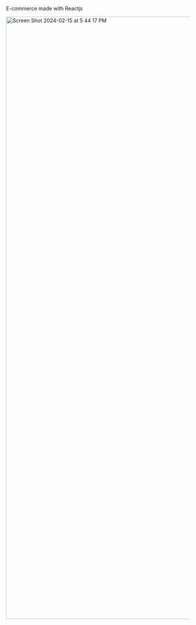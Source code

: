 E-commerce made with Reactjs

<img width="1647" alt="Screen Shot 2024-02-15 at 5 44 17 PM" src="https://github.com/keneversley/Merchantstore/assets/74880685/34b8dcac-9c00-421d-ab37-291bcaaf0480">
